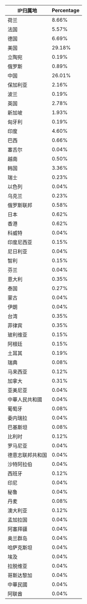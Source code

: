 | IP归属地 | Percentage |
| ------- | ---------- |
| 荷兰 | 8.66% |
| 法国 | 5.57% |
| 德国 | 6.69% |
| 美国 | 29.18% |
| 立陶宛 | 0.19% |
| 俄罗斯 | 0.89% |
| 中国 | 26.01% |
| 保加利亚 | 2.16% |
| 波兰 | 0.19% |
| 英国 | 2.78% |
| 新加坡 | 1.93% |
| 匈牙利 | 0.19% |
| 印度 | 4.60% |
| 巴西 | 0.66% |
| 塞舌尔 | 0.04% |
| 越南 | 0.50% |
| 韩国 | 3.36% |
| 瑞士 | 0.23% |
| 以色列 | 0.04% |
| 乌克兰 | 0.23% |
| 俄罗斯联邦 | 0.58% |
| 日本 | 0.62% |
| 香港 | 0.62% |
| 科威特 | 0.04% |
| 印度尼西亚 | 0.15% |
| 尼日利亚 | 0.04% |
| 智利 | 0.15% |
| 芬兰 | 0.04% |
| 意大利 | 0.35% |
| 泰国 | 0.27% |
| 蒙古 | 0.04% |
| 伊朗 | 0.04% |
| 台湾 | 0.35% |
| 菲律宾 | 0.35% |
| 玻利维亚 | 0.15% |
| 阿根廷 | 0.15% |
| 土耳其 | 0.19% |
| 瑞典 | 0.08% |
| 马来西亚 | 0.12% |
| 加拿大 | 0.31% |
| 亚美尼亚 | 0.04% |
| 中華人民共和國 | 0.04% |
| 葡萄牙 | 0.08% |
| 委内瑞拉 | 0.04% |
| 巴基斯坦 | 0.08% |
| 比利时 | 0.12% |
| 罗马尼亚 | 0.04% |
| 德意志联邦共和国 | 0.04% |
| 沙特阿拉伯 | 0.04% |
| 西班牙 | 0.12% |
| 印尼 | 0.04% |
| 秘鲁 | 0.04% |
| 丹麦 | 0.08% |
| 澳大利亚 | 0.12% |
| 孟加拉国 | 0.04% |
| 阿塞拜疆 | 0.04% |
| 奥兰群岛 | 0.04% |
| 哈萨克斯坦 | 0.04% |
| 埃及 | 0.04% |
| 拉脱维亚 | 0.04% |
| 哥斯达黎加 | 0.04% |
| 中華民國 | 0.04% |
| 阿联酋 | 0.04% |
